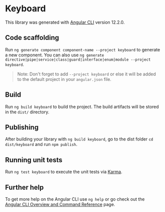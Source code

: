 # Keyboard

This library was generated with [Angular CLI](https://github.com/angular/angular-cli) version 12.2.0.

## Code scaffolding

Run `ng generate component component-name --project keyboard` to generate a new component. You can also use `ng generate directive|pipe|service|class|guard|interface|enum|module --project keyboard`.
> Note: Don't forget to add `--project keyboard` or else it will be added to the default project in your `angular.json` file. 

## Build

Run `ng build keyboard` to build the project. The build artifacts will be stored in the `dist/` directory.

## Publishing

After building your library with `ng build keyboard`, go to the dist folder `cd dist/keyboard` and run `npm publish`.

## Running unit tests

Run `ng test keyboard` to execute the unit tests via [Karma](https://karma-runner.github.io).

## Further help

To get more help on the Angular CLI use `ng help` or go check out the [Angular CLI Overview and Command Reference](https://angular.io/cli) page.
